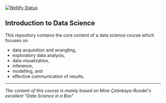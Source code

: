[![Netlify Status](https://api.netlify.com/api/v1/badges/0c6ad312-71ca-46d8-a89e-8e2dde5d2049/deploy-status)](https://app.netlify.com/sites/datascience-course/deploys)

## Introduction to Data Science

This repository contains the core content of a data science course which focuses on 

- data acquisition and wrangling, 
- exploratory data analysis, 
- data visualization, 
- inference, 
- modelling, and 
- effective communication of results.


---

*The content of this course is mainly based on Mine Çetinkaya-Rundel's excellent "Data Science in a Box"*
